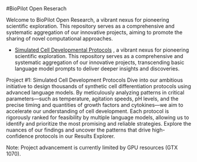 #BioPilot Open Reserach

Welcome to BioPilot Open Research, a vibrant nexus for pioneering scientific exploration. This repository serves as a comprehensive and systematic aggregation of our innovative projects, aiming to promote the sharing of novel computational approaches.

- [Simulated Cell Developmental Protocols]([https://github.com/username/project-one](https://github.com/MIKKELLORENZ/simulated_cell_developmental_protocols))
, a vibrant nexus for pioneering scientific exploration. This repository serves as a comprehensive and systematic aggregation of our innovative projects, transcending basic language model prompts to deliver deeper insights and discoveries.

Project #1: Simulated Cell Development Protocols Dive into our ambitious initiative to design thousands of synthetic cell differentiation protocols using advanced language models. By meticulously analyzing patterns in critical parameters—such as temperature, agitation speeds, pH levels, and the precise timing and quantities of growth factors and cytokines—we aim to accelerate our understanding of cell development. Each protocol is rigorously ranked for feasibility by multiple language models, allowing us to identify and prioritize the most promising and reliable strategies. Explore the nuances of our findings and uncover the patterns that drive high-confidence protocols in our Results Explorer.

Note: Project advancement is currently limited by GPU resources (GTX 1070).
